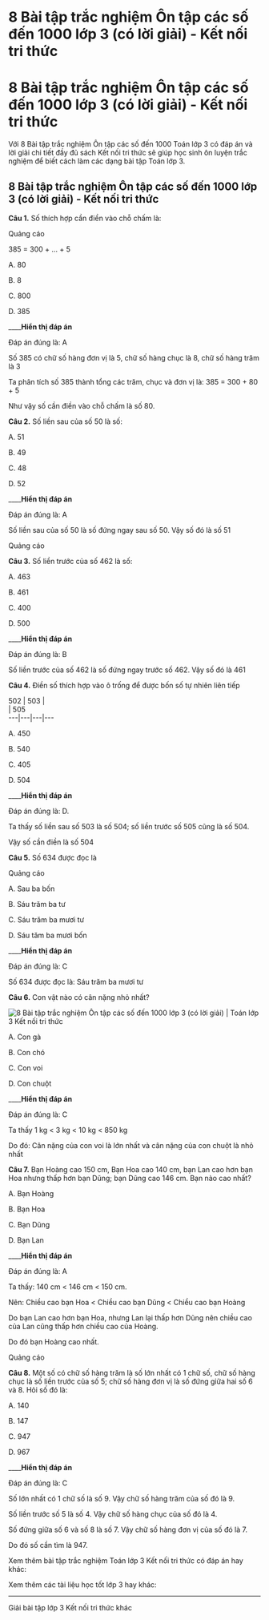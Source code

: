 # 8 Bài tập trắc nghiệm Ôn tập các số đến 1000 lớp 3 (có lời giải) - Kết nối tri thức

# 8 Bài tập trắc nghiệm Ôn tập các số đến 1000 lớp 3 (có lời giải) - Kết nối tri thức

Với 8 Bài tập trắc nghiệm Ôn tập các số đến 1000 Toán lớp 3 có đáp án và lời giải chi tiết đầy đủ sách Kết nối tri thức sẽ giúp học sinh ôn luyện trắc nghiệm để biết cách làm các dạng bài tập Toán lớp 3.

## 8 Bài tập trắc nghiệm Ôn tập các số đến 1000 lớp 3 (có lời giải) - Kết nối tri thức

**Câu 1.** Số thích hợp cần điền vào chỗ chấm là:

Quảng cáo

385 = 300 + … + 5

A. 80

B. 8

C. 800

D. 385

____**Hiển thị đáp án**

Đáp án đúng là: A

Số 385 có chữ số hàng đơn vị là 5, chữ số hàng chục là 8, chữ số hàng trăm là 3

Ta phân tích số 385 thành tổng các trăm, chục và đơn vị là: 385 = 300 + 80 + 5

Như vậy số cần điền vào chỗ chấm là số 80.

**Câu 2.** Số liền sau của số 50 là số:

A. 51

B. 49

C. 48

D. 52

____**Hiển thị đáp án**

Đáp án đúng là: A

Số liền sau của số 50 là số đứng ngay sau số 50. Vậy số đó là số 51

Quảng cáo

**Câu 3.** Số liền trước của số 462 là số:

A. 463

B. 461

C. 400

D. 500

____**Hiển thị đáp án**

Đáp án đúng là: B

Số liền trước của số 462 là số đứng ngay trước số 462. Vậy số đó là 461

**Câu 4.** Điền số thích hợp vào ô trống để được bốn số tự nhiên liên tiếp

502 |  503 |    
|  505  
---|---|---|---  
  
A. 450

B. 540

C. 405

D. 504

____**Hiển thị đáp án**

Đáp án đúng là: D.

Ta thấy số liền sau số 503 là số 504; số liền trước số 505 cũng là số 504.

Vậy số cần điền là số 504

**Câu 5.** Số 634 được đọc là

Quảng cáo

A. Sau ba bốn

B. Sáu trăm ba tư

C. Sáu trăm ba mươi tư

D. Sáu tăm ba mươi bốn

____**Hiển thị đáp án**

Đáp án đúng là: C

Số 634 được đọc là: Sáu trăm ba mươi tư

**Câu 6.** Con vật nào có cân nặng nhỏ nhất?

![8 Bài tập trắc nghiệm Ôn tập các số đến 1000 lớp 3 \(có lời giải\) | Toán lớp 3 Kết nối tri thức](https://vietjack.com/toan-3-kn/images/trac-nghiem-bai-1-on-tap-cac-so-den-1000.PNG)

A. Con gà

B. Con chó

C. Con voi

D. Con chuột

____**Hiển thị đáp án**

Đáp án đúng là: C

Ta thấy 1 kg < 3 kg < 10 kg < 850 kg

Do đó: Cân nặng của con voi là lớn nhất và cân nặng của con chuột là nhỏ nhất

**Câu 7.** Bạn Hoàng cao 150 cm, Bạn Hoa cao 140 cm, bạn Lan cao hơn bạn Hoa nhưng thấp hơn bạn Dũng; bạn Dũng cao 146 cm. Bạn nào cao nhất?

A. Bạn Hoàng

B. Bạn Hoa

C. Bạn Dũng

D. Bạn Lan

____**Hiển thị đáp án**

Đáp án đúng là: A

Ta thấy: 140 cm < 146 cm < 150 cm.

Nên: Chiều cao bạn Hoa < Chiều cao bạn Dũng < Chiều cao bạn Hoàng

Do bạn Lan cao hơn bạn Hoa, nhưng Lan lại thấp hơn Dũng nên chiều cao của Lan cũng thấp hơn chiều cao của Hoàng.

Do đó bạn Hoàng cao nhất.

Quảng cáo

**Câu 8.** Một số có chữ số hàng trăm là số lớn nhất có 1 chữ số, chữ số hàng chục là số liền trước của số 5; chữ số hàng đơn vị là số đứng giữa hai số 6 và 8. Hỏi số đó là:

A. 140

B. 147

C. 947

D. 967

____**Hiển thị đáp án**

Đáp án đúng là: C

Số lớn nhất có 1 chữ số là số 9. Vậy chữ số hàng trăm của số đó là 9.

Số liền trước số 5 là số 4. Vậy chữ số hàng chục của số đó là 4.

Số đứng giữa số 6 và số 8 là số 7. Vậy chữ số hàng đơn vị của số đó là 7.

Do đó số cần tìm là 947.

Xem thêm bài tập trắc nghiệm Toán lớp 3 Kết nối tri thức có đáp án hay khác:

Xem thêm các tài liệu học tốt lớp 3 hay khác:

* * *

Giải bài tập lớp 3 Kết nối tri thức khác
